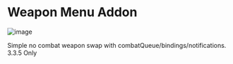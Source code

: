 # Weapon Menu Addon
![image](https://github.com/telotonet/weapon-menu/assets/84102215/b6dc531d-86a8-4171-8bde-ba8e261c7930)

Simple no combat weapon swap with combatQueue/bindings/notifications. 
3.3.5 Only

